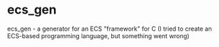 # ecs_gen
ecs_gen - a generator for an ECS "framework" for C (I tried to create an ECS-based programming language, but something went wrong)
